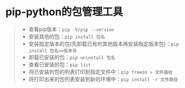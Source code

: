 # pip-python的包管理工具
>* 查看pip版本：```pip -V/pip --version```
>* 安装其他的包：```pip install 包名 ```
>* 安装指定版本的包(先卸载已有的其他版本再安装指定版本包)：```pip install 包名==版本号```
>* 卸载已安装的包：```pip uninstall 包名```
>* 查看已安装的包：```pip list```
>* 将已安装的包的列表打印到指定文件中：```pip freeze > 文件路径```
>* 将打印出来的包列表安装到新的环境中：```pip install -r 文件路径```
>